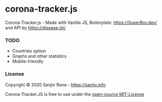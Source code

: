 # corona-tracker.js
Corona-Tracker.js - Made with Vanilla JS, Boilerplate: https://SuperBro.dev/ and API by https://disease.sh/

### TODO
- Countries option
- Graphs and other statistics
- Mobile-friendly

### License
Copyright © 2020 Sanjiv Rana - https://sanjiv.info 

Corona-Tracker.JS is free to use under the [open-source MIT-License](https://github.com/eync/corona-tracker.js/blob/master/LICENSE)

